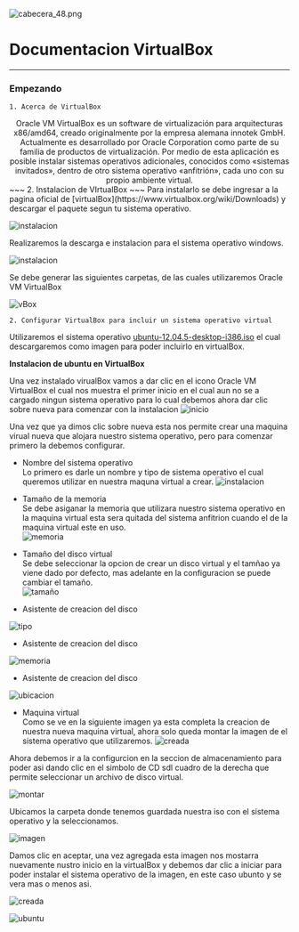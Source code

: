 ![cabecera_48.png](images/header.png)
# Documentacion VirtualBox
________

### **Empezando** 

~~~ 
1. Acerca de VirtualBox
~~~
<center>
Oracle VM VirtualBox es un software de virtualización para arquitecturas x86/amd64, creado originalmente por la empresa alemana innotek GmbH. Actualmente es desarrollado por Oracle Corporation como parte de su familia de productos de virtualización. Por medio de esta aplicación es posible instalar sistemas operativos adicionales, conocidos como «sistemas invitados», dentro de otro sistema operativo «anfitrión», cada uno con su propio ambiente virtual.
</center>
~~~
2. Instalacion de VIrtualBox
~~~
Para instalarlo se debe ingresar a la pagina oficial de [virtualBox](https://www.virtualbox.org/wiki/Downloads) y descargar el paquete segun tu sistema operativo.

   ![instalacion](images/vBox.png)
   

Realizaremos la descarga e instalacion para el sistema operativo windows.

   ![instalacion](images/instalacion.png)
   
Se debe generar las siguientes carpetas, de las cuales utilizaremos Oracle VM VirtualBox

   ![vBox](images/carpetavBox.png)
   
~~~
2. Configurar VirtualBox para incluir un sistema operativo virtual 
~~~

Utilizaremos el sistema operativo [ubuntu-12.04.5-desktop-i386.iso](http://releases.ubuntu.com/12.04/) el cual descargaremos como imagen para poder incluirlo en virtualBox.

**Instalacion de ubuntu en VirtualBox**

Una vez instalado virualBox vamos a dar clic en el icono Oracle VM VirtualBox el cual nos muestra el primer inicio en el cual aun no se a cargado ningun sistema operativo para lo cual debemos ahora dar clic sobre nueva para comenzar con la instalacion
   ![inicio](images/inicioVBox.png)

Una vez que ya dimos clic sobre nueva esta nos permite crear una maquina virual nueva que alojara nuestro sistema operativo, pero para comenzar primero la debemos configurar. 

   - Nombre del sistema operativo  
   Lo primero es darle un nombre y tipo de sistema operativo el cual queremos utilizar en nuestra maquna virtual a crear. 
   ![instalacion](images/CreaNuevaVBox.png)
   
   - Tamaño de la memoria  
   Se debe asiganar la memoria que utilizara nuestro sistema operativo en la maquina virtual esta sera quitada del sistema anfitrion cuando el de la maquina virtual este en uso.   
   ![memoria](images/memoriaVbox.png)
   
   - Tamaño del disco virtual  
   Se debe seleccionar la opcion de crear un disco virtual y el tamñao ya viene dado por defecto, mas adelante en la configuracion se puede cambiar el tamaño.     
   ![tamaño](images/DiscoVBox.png)
   
   - Asistente de creacion del disco  
   
   ![tipo](images/tipoDiscoVbox.png)
   
   - Asistente de creacion del disco  
        
   ![memoria](images/reservaMemoria.png)
   
   - Asistente de creacion del disco  
   
   ![ubicacion](images/ubicacionVbox.png)
   
   - Maquina virtual  
   Como se ve en la siguiente imagen ya esta completa la creacion de nuestra nueva maquina virtual, ahora solo queda montar la imagen de el sistema operativo que utilizaremos.
   ![creada](images/iniciarVBox.png)
   
   Ahora debemos ir a la configurcion en la seccion de almacenamiento para poder asi dando clic en el simbolo de CD sdl cuadro de la derecha que  
permite seleccionar un archivo de disco virtual.

   ![montar](images/seleccionarimagen.png)
   
   Ubicamos la carpeta donde tenemos guardada nuestra iso con el sistema operativo y la seleccionamos.
   
   ![imagen](images/agregarImagen.png)
   
   Damos clic en aceptar, una vez agregada esta imagen nos mostarra nuevamente nustro inicio en la virtualBox y debemos dar clic a iniciar para poder instalar el sistema operativo de la imagen, en este caso ubunto y se vera mas o menos asi.
   
   ![creada](images/creadaVbox.png)
   
   ![ubuntu](images/ubuntu.png)
   

   

